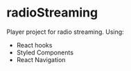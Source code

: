 # radioStreaming
Player project for radio streaming. Using:

- React hooks
- Styled Components
- React Navigation
